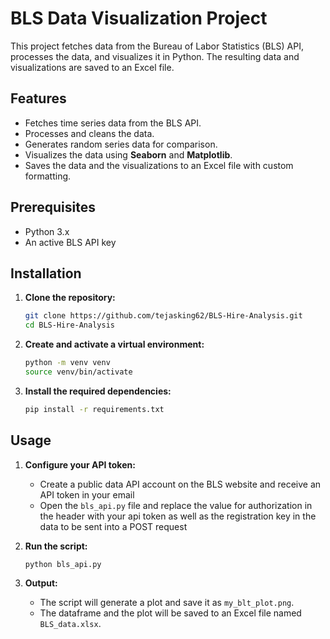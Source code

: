# BLS Data Visualization Project

This project fetches data from the Bureau of Labor Statistics (BLS) API, processes the data, and visualizes it in Python. The resulting data and visualizations are saved to an Excel file.

## Features

- Fetches time series data from the BLS API.
- Processes and cleans the data.
- Generates random series data for comparison.
- Visualizes the data using **Seaborn** and **Matplotlib**.
- Saves the data and the visualizations to an Excel file with custom formatting.

## Prerequisites

- Python 3.x
- An active BLS API key

## Installation

1. **Clone the repository:**
    ```bash
    git clone https://github.com/tejasking62/BLS-Hire-Analysis.git
    cd BLS-Hire-Analysis
    ```

2. **Create and activate a virtual environment:**
    ```bash
    python -m venv venv
    source venv/bin/activate
    ```
3. **Install the required dependencies:**
    ```bash
    pip install -r requirements.txt
    ```

## Usage

1. **Configure your API token:**
    - Create a public data API account on the BLS website and receive an API token in your email
    - Open the `bls_api.py` file and replace the value for authorization in the header with your api token as well as the registration key in the data to be sent into a POST request

2. **Run the script:**
    ```bash
    python bls_api.py
    ```

3. **Output:**
    - The script will generate a plot and save it as `my_blt_plot.png`.
    - The dataframe and the plot will be saved to an Excel file named `BLS_data.xlsx`.

